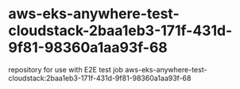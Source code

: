 # aws-eks-anywhere-test-cloudstack-2baa1eb3-171f-431d-9f81-98360a1aa93f-68
repository for use with E2E test job aws-eks-anywhere-test-cloudstack:2baa1eb3-171f-431d-9f81-98360a1aa93f-68
